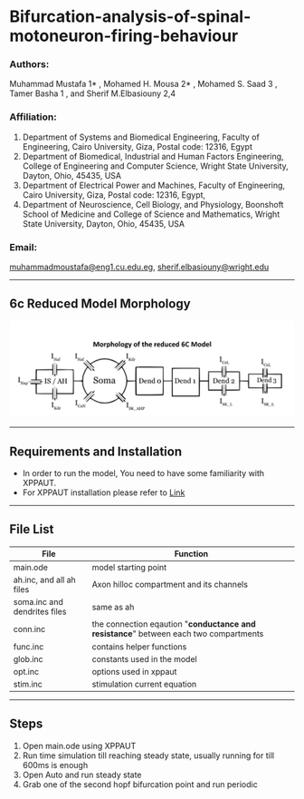 # Bifurcation-analysis-of-spinal-motoneuron-firing-behaviour

### Authors:  
Muhammad Mustafa 1* , Mohamed H. Mousa 2* , Mohamed S. Saad 3 , Tamer Basha 1 , and Sherif M.Elbasiouny 2,4
### Affiliation:  
1. Department of Systems and Biomedical Engineering, Faculty of Engineering, Cairo University, Giza, Postal code: 12316, Egypt
2. Department of Biomedical, Industrial and Human Factors Engineering, College of
Engineering and Computer Science, Wright State University, Dayton, Ohio, 45435, USA
3. Department of Electrical Power and Machines, Faculty of Engineering, Cairo University,
Giza, Postal code: 12316, Egypt,
4. Department of Neuroscience, Cell Biology, and Physiology, Boonshoft School of Medicine
and College of Science and Mathematics, Wright State University, Dayton, Ohio, 45435,
USA

### Email:  
muhammadmoustafa@eng1.cu.edu.eg, sherif.elbasiouny@wright.edu

---

## 6c Reduced Model Morphology
![6c Reduced Model](6cModel/images/6cModel.png "6cModel")

---

## Requirements and Installation
- In order to run the model, You need to have some familiarity with XPPAUT.
- For XPPAUT installation please refer to [Link](http://www.math.pitt.edu/~bard/xpp/xpp.html) 

---

## File List

| File | Function |
| --- | --- |
| main.ode | model starting point |
| ah.inc, and all ah files | Axon hilloc compartment and its channels |
| soma.inc and dendrites files | same as ah |
| conn.inc | the connection eqaution "**conductance and resistance**" between each two compartments |
| func.inc | contains helper functions |
| glob.inc | constants used in the model |
| opt.inc | options used in xppaut |
| stim.inc | stimulation current equation |

---

## Steps
1. Open main.ode using XPPAUT 
2. Run time simulation till reaching steady state, usually running for till 600ms is enough
3. Open Auto and run steady state
4. Grab one of the second hopf bifurcation point and run periodic
